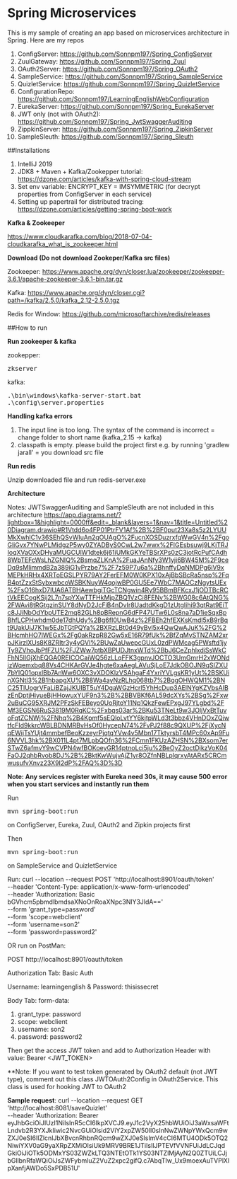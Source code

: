 # Spring Microservices 

This is my sample of creating an app based on microservices architecture in Spring. Here are my repos

1. ConfigServer: https://github.com/Sonnpm197/Spring_ConfigServer
2. ZuulGateway: https://github.com/Sonnpm197/Spring_Zuul
3. OAuth2Server: https://github.com/Sonnpm197/Spring_OAuth2
4. SampleService: https://github.com/Sonnpm197/Spring_SampleService
5. QuizletService: https://github.com/Sonnpm197/Spring_QuizletService
6. ConfigurationRepo: https://github.com/Sonnpm197/LearningEnglishWebConfiguration
7. EurekaServer: https://github.com/Sonnpm197/Spring_EurekaServer
8. JWT only (not with OAuth2): https://github.com/Sonnpm197/Spring_JwtSwaggerAuditing
9. ZippkinServer: https://github.com/Sonnpm197/Spring_ZipkinServer
10. SampleSleuth: https://github.com/Sonnpm197/Spring_Sleuth

##Installations

1. IntelliJ 2019
2. JDK8 + Maven + Kafka/Zookepper tutorial: https://dzone.com/articles/kafka-with-spring-cloud-stream
3. Set env variable: ENCRYPT_KEY = IMSYMMETRIC (for decrypt properties from ConfigServer in each service)
4. Setting up papertrail for distributed tracing: https://dzone.com/articles/getting-spring-boot-work

**Kafka & Zookeeper**

https://www.cloudkarafka.com/blog/2018-07-04-cloudkarafka_what_is_zookeeper.html

**Download (Do not download Zookeper/Kafka src files)**

Zookeeper: https://www.apache.org/dyn/closer.lua/zookeeper/zookeeper-3.6.1/apache-zookeeper-3.6.1-bin.tar.gz

Kafka: https://www.apache.org/dyn/closer.cgi?path=/kafka/2.5.0/kafka_2.12-2.5.0.tgz

Redis for Window: https://github.com/microsoftarchive/redis/releases

##How to run

**Run zookeeper & kafka**

zookepper: <pre>zkserver</pre>

kafka: <pre>.\bin\windows\kafka-server-start.bat .\config\server.properties</pre>

**Handling kafka errors**

1. The input line is too long. The syntax of the command is incorrect = change folder to short name (kafka_2.15 -> kafka)
2. classpath is empty. please build the project first e.g. by running 'gradlew jarall' = you download src file

**Run redis**

Unzip downloaded file and run redis-server.exe

**Architecture**

Notes: JWTSwaggerAuditing and SampleSleuth are not included in this architecture
https://app.diagrams.net/?lightbox=1&highlight=0000ff&edit=_blank&layers=1&nav=1&title=Untitled%20Diagram.drawio#R1Vtdd6o4FP01PtrFV1Af%2B%2BF0put23Xa8s5z2LYUUMkXwhlC1v36SEhQSvWIuAn2qOUAgO%2FucnXOSDuzrxfqWwGV4n%2FgoGliGvx7YNwPLMidgzP5wy0ZYADByS0CwL2w7wwx%2FIGEsbsuwj9LKjTRJIoqXVaOXxDHyaMUGCUlW1dtek6j61iUMkGKYeTBSrXPs0zC3jotRcPufCAdh8WbTEFcWsLhZGNIQ%2BsmqZLKnA%2FuaJAnNfy3W1yji6BW45M%2F9ceDq9sMIimmdB2a389iG1vPrzbe7%2F7z59P7u6a%2BhnffyDqNMDPg6iV9xMEPkHRHx4XRToEGSLPYR79AY2FerEFM0W0KPX10xAjBbSBcRa5nsp%2FqB4ptZzxStSybxwbcoWSBKNuyW4qojwBP0GU5Ee7WbC7MAOCzNgytsUEx%2FsO16hxD7IUA6ATBHAewbgiTGcTCNgwin4Ry95BBmBFKcxJ1jODTBcRCtVkEECogKSij2L7n7spYXwTTFHkMjpZBQ1VzCi8FENv%2BWG08c6AtQNG%2FWAvi8tRGtgzinSUY8dNyD2JcFiB4nDvIr8UadtdKkgD1zUtgIihi93qtRat9EiTc8JJiNbOdYbpUTE2mq82GLh8pBRepnG6dFP47UTw6L0s8na7aD1ieSqxBpBhfLCPHwhdm0de17dhUdy%2Bg6fI0UwB4z%2FBEh2hfEXKsKmdl5xB9rBqt9UakUiJ7K1w5EJbTGtPQYa%2BXRzLBt0d49yBvl5x4QwQwAJuK%2FG%2BHcmhHO7lWEGx%2Fg0akRzpR82Gw5xE16R79fUk%2BfZqMvSTNZAM2xrpJKirzlXUs8K8ZRItr3y4yGVl%2BUwZaUwepcGUxL0zdPWMcag5PWsftd1jyTy9ZVhoJbPfFZU%2FJZWw7ptbXBPUDJtnxWTd%2BbJ6CeZphlxdiSsWkCFhN5lIGjXhEQGA0REICOCaiWQ56zLLqFFK3gpnvJOCTO3UmGmrH2xWONdjzWqemxbq88Vs4CHKArGVJe4hgte6xaAegLAVuSjLoE7JdkOBOJN9qSIZXU7bYlQ01opxlBb7AnWw6OXC3vXDOKlzVSAhgaF4YxriYVLgsKR1yUt%2BSKUinXGNtl3%2B1hbapgXU%2B8Wa4ayNzRLhq068tb7%2BqgOHWQM1%2BNC25TlUogrVFaLiBZajJKUIBT5uY4DgaWGzHcrl5YhHcDup3AElNYgKZVbsAIBzEnDptjHiyueBjHHowuxYUF9n3%2B%2BBVBKf6AL59dcXYs%2BSg%2Fxw2uBuCG95XRJM2PFzSkFEBeyo0UoRjtoY11Np1QkzFewEPxgJ97YLgbd%2FMf3EGSN6RuS3819M0RqKC%2Fxbqs03ar%2BKu53TNeLt9w3JOljVxBtTuvoFqtZCNWj%2FNhq%2B4Kpmf5sEQloLvtYY6kjtpWLd3t3bbz4VHnDOxZQiwtfcFId9kkrcWBLBDNMRBvHsOf0HycepN74%2FvPJ2f88c9QXUP%2FjXycNqEWijTsYUjt4mmbefBeoKzzeyrPjqtqYVw4v5Mbn17TktyrsbT4MPc60xAp9Fu6NVVL3hk%2BX011L4pt7MLpbQOfn36%2FCmn1FKUzAZHSN%2BXsom7erSTwZ6afmvY9wCVPN4wfBOKoeyGR14ptnoLci5ju%2BeOyZ2octDjkzVoK04FaOJ2qhbRvob8DJ%2B%2BktKwWujvAjZ1yr8OZfnNBLplqrxyAtARx5CRCmwusufvXnvz23X9I2dP%2FAQ%3D%3D

**Note: Any services register with Eureka need 30s, it may cause 500 error when you start services and instantly run them**

Run <pre>mvn spring-boot:run</pre> on ConfigServer, Eureka, Zuul, OAuth2 and Zipkin projects first

Then <pre>mvn spring-boot:run</pre> on SampleService and QuizletService

Run: curl --location --request POST 'http://localhost:8901/oauth/token' \
--header 'Content-Type: application/x-www-form-urlencoded' \
--header 'Authorization: Basic bGVhcm5pbmdlbmdsaXNoOnRoaXNpc3NlY3JldA==' \
--form 'grant_type=password' \
--form 'scope=webclient' \
--form 'username=son2' \
--form 'password=password2'

OR run on PostMan:

POST http://localhost:8901/oauth/token

Authorization Tab: Basic Auth

Username: learningenglish & Password: thisissecret

Body Tab: form-data:
1. grant_type: password
2. scope: webclient
3. username: son2
4. password: password2

Then get the access JWT token and add to Authorization Header with value: Bearer <JWT_TOKEN> 

**Note: If you want to test token generated by OAuth2 default (not JWT type), comment out this class JWTOAuth2Config in OAuth2Service. This class is used for hooking JWT to OAuth2

**Sample request**: curl --location --request GET 'http://localhost:8081/saveQuizlet' \
--header 'Authorization: Bearer eyJhbGciOiJIUzI1NiIsInR5cCI6IkpXVCJ9.eyJ1c2VyX25hbWUiOiJ3aWxsaWFtLndvb2R3YXJkIiwic2NvcGUiOlsid2ViY2xpZW50Il0sInNwZWNpYWxQcm9wZXJ0eSI6IlZlcnlJbXBvcnRhbnRQcm9wZXJ0eSIsImV4cCI6MTU4ODk5OTQ2NiwiYXV0aG9yaXRpZXMiOlsiUk9MRV9BRE1JTiIsIlJPTEVfVVNFUiJdLCJqdGkiOiJiOTk5ODMxYS03ZWZkLTQ3NTEtOTk1YS03NTZlMjAyN2Q0ZTUiLCJjbGllbnRfaWQiOiJsZWFybmluZ2VuZ2xpc2gifQ.c7AbqTIw_Ux9moexAuTVPlXIpXanfjAWDo5SxPDB51U'



